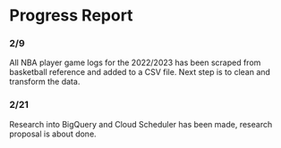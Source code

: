 # Progress Report

### 2/9
All NBA player game logs for the 2022/2023 has been scraped from basketball reference and added to a CSV file. Next step is to clean and transform the data. 

### 2/21
Research into BigQuery and Cloud Scheduler has been made, research proposal is about done.
